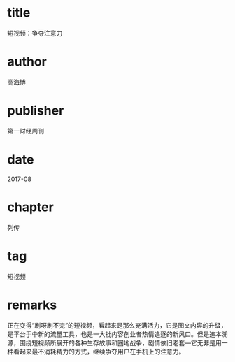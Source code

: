 # title
短视频：争夺注意力

# author
高海博

# publisher
第一财经周刊

# date
2017-08

# chapter
列传

# tag
短视频

# remarks
正在变得“刷呀刷不完”的短视频，看起来是那么充满活力，它是图文内容的升级，是平台手中新的流量工具，也是一大批内容创业者热情追逐的新风口。但是追本溯源，围绕短视频所展开的各种生存故事和圈地战争，剧情依旧老套—它无非是用一种看起来最不消耗精力的方式，继续争夺用户在手机上的注意力。

